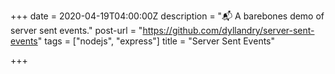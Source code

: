+++
date = 2020-04-19T04:00:00Z
description = "📬 A barebones demo of server sent events."
post-url = "https://github.com/dyllandry/server-sent-events"
tags = ["nodejs", "express"]
title = "Server Sent Events"

+++
